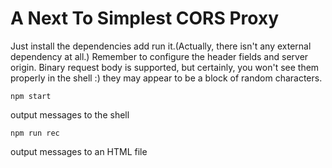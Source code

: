 # A Next To Simplest CORS Proxy

Just install the dependencies add run it.(Actually, there isn't any external dependency at all.)
Remember to configure the header fields and server origin.
Binary request body is supported, but certainly, you won't see them properly in the shell :) they may appear to be a block of random characters. 

```shell
npm start
```

output messages to the shell

```shell
npm run rec
```

output messages to an HTML file
